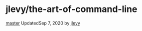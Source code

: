 # jlevy/the-art-of-command-line

[master]() UpdatedSep 7, 2020 by [jlevy](https://github.com/jlevy)

